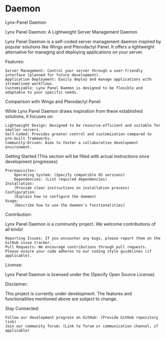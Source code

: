# Daemon
Lynx-Panel Daemon

Lynx Panel Daemon: A Lightweight Server Management Daemon

Lynx Panel Daemon is a self-coded server management daemon inspired by popular solutions like Wings and Pterodactyl Panel. It offers a lightweight alternative for managing and deploying applications on your server.

Features:

    Server Management: Control your server through a user-friendly interface (planned for future development).
    Application Deployment: Easily deploy and manage applications with streamlined workflows.
    Customizable: Lynx Panel Daemon is designed to be flexible and adaptable to your specific needs.

Comparison with Wings and Pterodactyl Panel:

While Lynx Panel Daemon draws inspiration from these established solutions, it focuses on:

    Lightweight Design: Designed to be resource-efficient and suitable for smaller servers.
    Self-Coded: Provides greater control and customization compared to pre-built frameworks.
    Community-Driven: Aims to foster a collaborative development environment.

Getting Started (This section will be filled with actual instructions once development progresses)

    Prerequisites:
        Operating System: (Specify compatible OS versions)
        Dependencies: (List required dependencies)
    Installation:
        (Provide clear instructions on installation process)
    Configuration:
        (Explain how to configure the daemon)
    Usage:
        (Describe how to use the daemon's functionalities)

Contribution:

Lynx Panel Daemon is a community project. We welcome contributions of all kinds!

    Reporting Issues: If you encounter any bugs, please report them on the GitHub issue tracker.
    Pull Requests: We encourage contributions through pull requests. Please ensure your code adheres to our coding style guidelines (if applicable).

License:

Lynx Panel Daemon is licensed under the (Specify Open Source License).

Disclaimer:

This project is currently under development. The features and functionalities mentioned above are subject to change.

Stay Connected:

    Follow our development progress on GitHub: (Provide GitHub repository link)
    Join our community forum: (Link to forum or communication channel, if applicable)
